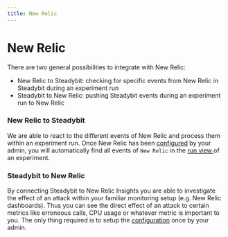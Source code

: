 ```yaml
---
title: New Relic
---
```


# New Relic

There are two general possibilities to integrate with New Relic:

* New Relic to Steadybit: checking for specific events from New Relic in Steadybit during an experiment run
* Steadybit to New Relic: pushing Steadybit events during an experiment run to New Relic

### New Relic to Steadybit

We are able to react to the different events of New Relic and process them within an experiment run. Once New Relic has been [configured](../../install-and-configure/configure-monitoring/new-relic.md) by your admin, you will automatically find all events of `New Relic` in the [run view ](../../use-steadybit/experiments/#run)of an experiment.

### Steadybit to New Relic

By connecting Steadybit to New Relic Insights you are able to investigate the effect of an attack within your familiar monitoring setup (e.g. New Relic dashboards). Thus you can see the direct effect of an attack to certain metrics like erroneous calls, CPU usage or whatever metric is important to you. The only thing required is to setup the [configuration](../../install-and-configure/configure-monitoring/new-relic.md#steadybit-to-new-relic) once by your admin.
